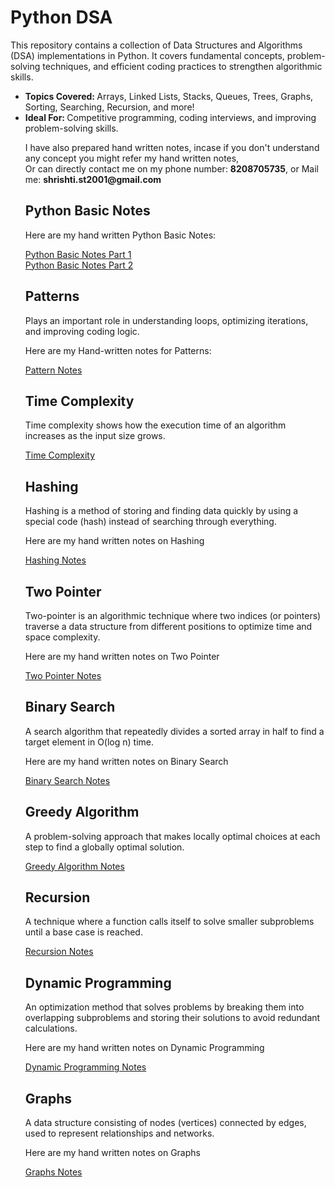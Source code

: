 <h1>Python DSA</h1>

<p>This repository contains a collection of Data Structures and Algorithms (DSA) implementations in Python. It covers fundamental concepts, problem-solving techniques, and efficient coding practices to strengthen algorithmic skills.</p>

<ul>
<li><b>Topics Covered: </b>Arrays, Linked Lists, Stacks, Queues, Trees, Graphs, Sorting, Searching, Recursion, and more!</li>
<li><b>Ideal For: </b>Competitive programming, coding interviews, and improving problem-solving skills.</li>

<p>I have also prepared hand written notes, incase if you don't understand any concept you might refer my hand written notes, <br>
Or can directly contact me on my phone number: <b>8208705735</b>, or Mail me: <b>shrishti.st2001@gmail.com</b></p>

<h2> Python Basic Notes </h2>
<p> Here are my hand written Python Basic Notes: </p>
<a href='https://drive.google.com/file/d/1aeUqMf4C_ihuUmtPHHHHyU4Yr3lXlKRO/view?usp=sharing'> Python Basic Notes Part 1 </a> <br>
<a href='https://drive.google.com/file/d/1ahn2qAJzDGMVM8nWEDiNDfow9u8C8gpd/view?usp=sharing'> Python Basic Notes Part 2 </a>

<h2>Patterns</h2>
<p>Plays an important role in understanding loops, optimizing iterations, and improving coding logic.</p>
<p>Here are my Hand-written notes for Patterns: </p>

<a href='https://drive.google.com/file/d/1agIYj2gU8LehG56b9kaf1MuSgaNCSmJy/view?usp=sharing'> Pattern Notes </a>

<h2>Time Complexity</h2>
<p>Time complexity shows how the execution time of an algorithm increases as the input size grows.</p>

<a href='https://drive.google.com/file/d/1aqse5dMRQ_cbtPifK6AAdA4r9kyMiG7i/view?usp=sharing'> Time Complexity </a>

<h2>Hashing</h2>
<p>Hashing is a method of storing and finding data quickly by using a special code (hash) instead of searching through everything.</p>
<p>Here are my hand written notes on Hashing</p>

<a href='https://drive.google.com/file/d/1azk8kjmRpIp2xbRRZ10oS3lXtk5WDvId/view?usp=sharing'>Hashing Notes</a>

<h2>Two Pointer</h2>
<p>Two-pointer is an algorithmic technique where two indices (or pointers) traverse a data structure from different positions to optimize time and space complexity.</p>
<p>Here are my hand written notes on Two Pointer</p>

<a href='https://drive.google.com/file/d/1eRfth-FtA3R3QYTLX_kmGiRiu3ggqvrJ/view?usp=sharing'>Two Pointer Notes</a>

<h2>Binary Search</h2>
<p>A search algorithm that repeatedly divides a sorted array in half to find a target element in O(log n) time.</p>
<p>Here are my hand written notes on Binary Search</p>

<a href='https://drive.google.com/file/d/1eTVi5Dqz7XYOMMgDQt0jNO4_jNMD-ti-/view?usp=sharing'>Binary Search Notes</a>

<h2>Greedy Algorithm</h2>
<p>A problem-solving approach that makes locally optimal choices at each step to find a globally optimal solution.</p>

<a href='https://drive.google.com/file/d/1eWE6xSBe6AVFbz7ucnw5OdOxSD7-fhpE/view?usp=sharing'>Greedy Algorithm Notes</a>

<h2>Recursion</h2>
<p>A technique where a function calls itself to solve smaller subproblems until a base case is reached.</p>

<a href='https://drive.google.com/file/d/1eaCPf4FTIg6il6MnF0cWfafcS09krjrK/view?usp=sharing'>Recursion Notes</a>

<h2>Dynamic Programming</h2>
<p>An optimization method that solves problems by breaking them into overlapping subproblems and storing their solutions to avoid redundant calculations.</p>
<p>Here are my hand written notes on Dynamic Programming</p>

<a href='https://drive.google.com/file/d/1eaQUOTm51NWVe89AcBmlOhNrnUwAYlvr/view?usp=sharing'>Dynamic Programming Notes</a>

<h2>Graphs</h2>
<p>A data structure consisting of nodes (vertices) connected by edges, used to represent relationships and networks.</p>
<p>Here are my hand written notes on Graphs</p>

<a href='https://drive.google.com/file/d/1ecQv1h7a5aTzcW85YZB1XYHfWhSOPB7C/view?usp=sharing'>Graphs Notes</a>